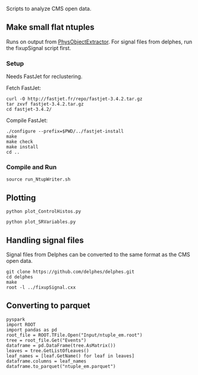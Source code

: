 Scripts to analyze CMS open data. 

## Make small flat ntuples
Runs on output from [PhysObjectExtractor](https://github.com/cms-opendata-analyses/PhysObjectExtractorTool/tree/master/PhysObjectExtractor). For signal files from delphes, run the fixupSignal script first.

### Setup

Needs FastJet for reclustering.

Fetch FastJet:
```
curl -O http://fastjet.fr/repo/fastjet-3.4.2.tar.gz 
tar zxvf fastjet-3.4.2.tar.gz
cd fastjet-3.4.2/
```

Compile FastJet:
```
./configure --prefix=$PWD/../fastjet-install
make 
make check
make install
cd ..
```

### Compile and Run
```
source run_NtupWriter.sh
```

## Plotting
```
python plot_ControlHistos.py
```
```
python plot_SRVariables.py
```

## Handling signal files 
Signal files from Delphes can be converted to the same format as the CMS open data.

```
git clone https://github.com/delphes/delphes.git
cd delphes
make
root -l ../fixupSignal.cxx
```

## Converting to parquet
```
pyspark
import ROOT
import pandas as pd
root_file = ROOT.TFile.Open("Input/ntuple_em.root")
tree = root_file.Get("Events")
dataframe = pd.DataFrame(tree.AsMatrix())
leaves = tree.GetListOfLeaves()
leaf_names = [leaf.GetName() for leaf in leaves]
dataframe.columns = leaf_names
dataframe.to_parquet("ntuple_em.parquet")
```

